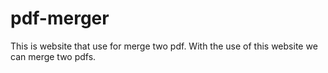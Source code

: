# pdf-merger
This is website that use for merge two pdf. With the use of this website we can merge two pdfs. 
